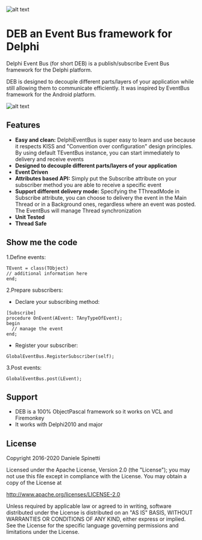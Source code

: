![alt text](/docs/DEB_Logo.png "DEB Logo")

# DEB an Event Bus framework for Delphi
Delphi Event Bus (for short DEB) is a publish/subscribe Event Bus framework for the Delphi platform.

DEB is designed to decouple different parts/layers of your application while still allowing them to communicate efficiently.
It was inspired by EventBus framework for the Android platform.

![alt text](/docs/DelphiEventBusArchitecture.png "Delphi Event Bus Architecture")

## Features
* __Easy and clean:__ DelphiEventBus is super easy to learn and use because it respects KISS and "Convention over configuration" design principles. By using default TEventBus instance, you can start immediately to delivery and receive events 
* __Designed to decouple different parts/layers of your application__
* __Event Driven__
* __Attributes based API:__ Simply put the Subscribe attribute on your subscriber method you are able to receive a specific event
* __Support different delivery mode:__ Specifying the TThreadMode in Subscribe attribute, you can choose to delivery the event in the Main Thread or in a Background ones, regardless where an event was posted. The EventBus will manage Thread synchronization     
* __Unit Tested__
* __Thread Safe__

## Show me the code
1.Define events:

```delphi
TEvent = class(TObject)
// additional information here
end;
```

2.Prepare subscribers:

 * Declare your subscribing method:
```delphi
[Subscribe]
procedure OnEvent(AEvent: TAnyTypeOfEvent);
begin
  // manage the event 	
end;
```

 * Register your subscriber:
```delphi
GlobalEventBus.RegisterSubscriber(self);
```

3.Post events:
```delphi
GlobalEventBus.post(LEvent);
```

## Support
* DEB is a 100% ObjectPascal framework so it works on VCL and Firemonkey
* It works with Delphi2010 and major

## License
  Copyright 2016-2020 Daniele Spinetti

  Licensed under the Apache License, Version 2.0 (the "License");
  you may not use this file except in compliance with the License.
  You may obtain a copy of the License at

  http://www.apache.org/licenses/LICENSE-2.0

  Unless required by applicable law or agreed to in writing, software
  distributed under the License is distributed on an "AS IS" BASIS,
  WITHOUT WARRANTIES OR CONDITIONS OF ANY KIND, either express or implied.
  See the License for the specific language governing permissions and
  limitations under the License.
